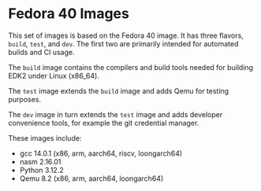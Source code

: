 # Fedora 40 Images

This set of images is based on the Fedora 40 image.
It has three flavors, `build`, `test`, and `dev`.
The first two are primarily intended for automated builds
and CI usage.

The `build` image contains the compilers and build tools
needed for building EDK2 under Linux (x86_64).

The `test` image extends the `build` image and adds Qemu for
testing purposes.

The `dev` image in turn extends the `test` image and adds developer
convenience tools, for example the git credential manager.

These images include:
- gcc 14.0.1 (x86, arm, aarch64, riscv, loongarch64)
- nasm 2.16.01
- Python 3.12.2
- Qemu 8.2 (x86, arm, aarch64, loongarch64)
